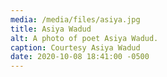 ```yaml
---
media: /media/files/asiya.jpg
title: Asiya Wadud
alt: A photo of poet Asiya Wadud.
caption: Courtesy Asiya Wadud
date: 2020-10-08 18:41:00 -0500
---
```

